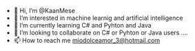 - 👋 Hi, I’m @KaanMese
- 👀 I’m interested in machine learnig and artificial intelligence
- 🌱 I’m currently learning C# and Pyhton and Java
- 💞️ I’m looking to collaborate on C# or Pyhton or Java users ....
- 📫 How to reach me miodolceamor_3@hotmail.com

<!---
KaanMese/KaanMese is a ✨ special ✨ repository because its `README.md` (this file) appears on your GitHub profile.
You can click the Preview link to take a look at your changes.
--->
